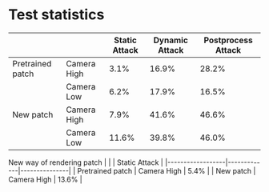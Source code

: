 # Test statistics


|                  |             | Static Attack | Dynamic Attack | Postprocess Attack |
|------------------|-------------|---------------|----------------|--------------------|
| Pretrained patch | Camera High | 3.1%          | 16.9%          | 28.2%              |
|                  | Camera Low  | 6.2%          | 17.9%          | 16.5%              |
| New patch        | Camera High | 7.9%          | 41.6%          | 46.6%              |
|                  | Camera Low  | 11.6%         | 39.8%          | 46.0%              |


New way of rendering patch
|                  |             | Static Attack |
|------------------|-------------|---------------|
| Pretrained patch | Camera High | 5.4%          |
| New patch        | Camera High | 13.6%         |